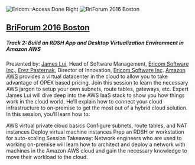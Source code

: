 



![Ericom::Access Done Right](http://www.ericom.com/imgs/home/EricomLogo2.jpg "Ericom Logo")  ![BriForum 2016 Boston](http://briforum.com/shared/images/logos/techtarget/white/BriForum.png "BriForum Logo") 
## [BriForum 2016 Boston](http://briforum.com/2016/US/)

##### Track 2: Build an RDSH App and Desktop Virtualization Environment in Amazon AWS
Presented by: [James Lui](http://www.linkedin.com/in/james-lui-3038324), Head of Software Management, [Ericom Software Inc](http://www.ericom.com/Default.asp)., [Erez Pasternak](http://www.linkedin.com/in/erezpasternak), Director of Innovation, [Ericom Software Inc](http://www.ericom.com/Default.asp).
[Amazon AWS](https://aws.amazon.com/?nc2=h_lg) provides a virtual datacenter in the cloud to allow you to take advantage of OPEX based pricing. Join this session to learn the necessary AWS jargon to setup your own subnets, route tables, gateways, etc. Expert James Lui will dive deep into the AWS IaaS stack to show you how things work in the cloud world. He’ll explain how to connect your cloud infrastructure to on-premise to get the most out of a hybrid cloud solution. In this session, you’ll learn how to:

AWS virtual private cloud basics
Configure subnets, route tables, and NAT instances
Deploy virtual machine instances
Prep an RDSH or workstation for auto-scaling
Session Takeaway: Network engineers who are used to working on-premise will learn how to architect and deploy a network with machines in the Amazon AWS cloud and gain the necessary knowledge to move their workload to the cloud.
